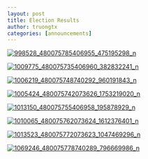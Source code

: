 ```yaml
---
layout: post
title: Election Results
author: truongtx
categories: [announcements]
---
```


> 

[![998528\_480075785406955\_475195298\_n](https://googledrive.com/host/0B7i8MgDgsMX3aVNQMUtDbUgzYTQ/uploads/2013/07/998528_480075785406955_475195298_n.png)](https://googledrive.com/host/0B7i8MgDgsMX3aVNQMUtDbUgzYTQ/uploads/2013/07/998528_480075785406955_475195298_n.png)

[![1009775\_480075735406960\_382832241\_n](https://googledrive.com/host/0B7i8MgDgsMX3aVNQMUtDbUgzYTQ/uploads/2013/07/1009775_480075735406960_382832241_n1.png)](https://googledrive.com/host/0B7i8MgDgsMX3aVNQMUtDbUgzYTQ/uploads/2013/07/1009775_480075735406960_382832241_n1.png)

[![1006219\_480075748740292\_960191843\_n](https://googledrive.com/host/0B7i8MgDgsMX3aVNQMUtDbUgzYTQ/uploads/2013/07/1006219_480075748740292_960191843_n.png)](https://googledrive.com/host/0B7i8MgDgsMX3aVNQMUtDbUgzYTQ/uploads/2013/07/1006219_480075748740292_960191843_n.png)

[![1005424\_480075742073626\_1753219020\_n](https://googledrive.com/host/0B7i8MgDgsMX3aVNQMUtDbUgzYTQ/uploads/2013/07/1005424_480075742073626_1753219020_n.png)](https://googledrive.com/host/0B7i8MgDgsMX3aVNQMUtDbUgzYTQ/uploads/2013/07/1005424_480075742073626_1753219020_n.png)

[![1013150\_480075755406958\_195878929\_n](https://googledrive.com/host/0B7i8MgDgsMX3aVNQMUtDbUgzYTQ/uploads/2013/07/1013150_480075755406958_195878929_n.png)](https://googledrive.com/host/0B7i8MgDgsMX3aVNQMUtDbUgzYTQ/uploads/2013/07/1013150_480075755406958_195878929_n.png)

[![1010065\_480075762073624\_1612376401\_n](https://googledrive.com/host/0B7i8MgDgsMX3aVNQMUtDbUgzYTQ/uploads/2013/07/1010065_480075762073624_1612376401_n.png)](https://googledrive.com/host/0B7i8MgDgsMX3aVNQMUtDbUgzYTQ/uploads/2013/07/1010065_480075762073624_1612376401_n.png)

[![1013523\_480075772073623\_1047469296\_n](https://googledrive.com/host/0B7i8MgDgsMX3aVNQMUtDbUgzYTQ/uploads/2013/07/1013523_480075772073623_1047469296_n.png)](https://googledrive.com/host/0B7i8MgDgsMX3aVNQMUtDbUgzYTQ/uploads/2013/07/1013523_480075772073623_1047469296_n.png)

[![1069246\_480075778740289\_796669986\_n](https://googledrive.com/host/0B7i8MgDgsMX3aVNQMUtDbUgzYTQ/uploads/2013/07/1069246_480075778740289_796669986_n.png)](https://googledrive.com/host/0B7i8MgDgsMX3aVNQMUtDbUgzYTQ/uploads/2013/07/1069246_480075778740289_796669986_n.png)
